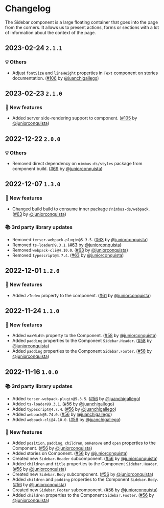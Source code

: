 # Changelog

The Sidebar component is a large floating container that goes into the page from the corners. It allows us to present actions, forms or sections with a lot of information about the context of the page.

## 2023-02-24 `2.1.1`

### 💡 Others

- Adjust `fontSize` and `lineHeight` properties in `Text` component on stories documentation. ([#106](https://github.com/TiendaNube/nimbus-design-system/pull/106) by [@juanchigallego](https://github.com/juanchigallego))

## 2023-02-23 `2.1.0`

### 🎉 New features

- Added server side-rendering support to component. ([#105](https://github.com/TiendaNube/nimbus-design-system/pull/105) by [@juniorconquista](https://github.com/juniorconquista))

## 2022-12-22 `2.0.0`

### 💡 Others

- Removed direct dependency on `nimbus-ds/styles` package from component build. ([#69](https://github.com/TiendaNube/nimbus-design-system/pull/69) by [@juniorconquista](https://github.com/juniorconquista))

## 2022-12-07 `1.3.0`

### 🎉 New features

- Changed build build to consume inner package `@nimbus-ds/webpack`. ([#63](https://github.com/TiendaNube/nimbus-design-system/pull/63) by [@juniorconquista](https://github.com/juniorconquista))

### 📚 3rd party library updates

- Removed `terser-webpack-plugin@5.3.5`. ([#63](https://github.com/TiendaNube/nimbus-design-system/pull/63) by [@juniorconquista](https://github.com/juniorconquista))
- Removed `ts-loader@9.3.1`. ([#63](https://github.com/TiendaNube/nimbus-design-system/pull/63) by [@juniorconquista](https://github.com/juniorconquista))
- Removed `webpack-cli@4.10.0`. ([#63](https://github.com/TiendaNube/nimbus-design-system/pull/63) by [@juniorconquista](https://github.com/juniorconquista))
- Removed `typescript@4.7.4`. ([#63](https://github.com/TiendaNube/nimbus-design-system/pull/63) by [@juniorconquista](https://github.com/juniorconquista))

## 2022-12-01 `1.2.0`

### 🎉 New features

- Added `zIndex` property to the component. ([#61](https://github.com/TiendaNube/nimbus-design-system/pull/61) by [@juniorconquista](https://github.com/juniorconquista))

## 2022-11-24 `1.1.0`

### 🎉 New features

- Added `maxWidth` property to the Component. ([#58](https://github.com/TiendaNube/nimbus-design-system/pull/58) by [@juniorconquista](https://github.com/juniorconquista))
- Added `padding` properties to the Component `Sidebar.Header`. ([#58](https://github.com/TiendaNube/nimbus-design-system/pull/58) by [@juniorconquista](https://github.com/juniorconquista))
- Added `padding` properties to the Component `Sidebar.Footer`. ([#58](https://github.com/TiendaNube/nimbus-design-system/pull/58) by [@juniorconquista](https://github.com/juniorconquista))

## 2022-11-16 `1.0.0`

### 📚 3rd party library updates

- Added `terser-webpack-plugin@5.3.5`. ([#56](https://github.com/TiendaNube/nimbus-design-system/pull/56) by [@juanchigallego](https://github.com/juanchigallego))
- Added `ts-loader@9.3.1`. ([#56](https://github.com/TiendaNube/nimbus-design-system/pull/56) by [@juanchigallego](https://github.com/juanchigallego))
- Added `typescript@4.7.4`. ([#56](https://github.com/TiendaNube/nimbus-design-system/pull/56) by [@juanchigallego](https://github.com/juanchigallego))
- Added `webpack@5.74.0`. ([#56](https://github.com/TiendaNube/nimbus-design-system/pull/56) by [@juanchigallego](https://github.com/juanchigallego))
- Added `webpack-cli@4.10.0`. ([#56](https://github.com/TiendaNube/nimbus-design-system/pull/56) by [@juanchigallego](https://github.com/juanchigallego))

### 🎉 New features

- Added `position`, `padding`, `children`, `onRemove` and `open` properties to the Component. ([#56](https://github.com/TiendaNube/nimbus-design-system/pull/56) by [@juniorconquista](https://github.com/juniorconquista))
- Added stories on Component. ([#56](https://github.com/TiendaNube/nimbus-design-system/pull/56) by [@juniorconquista](https://github.com/juniorconquista))
- Created new `Sidebar.Header` subcomponent. ([#56](https://github.com/TiendaNube/nimbus-design-system/pull/56) by [@juniorconquista](https://github.com/juniorconquista))
- Added `children` and `title` properties to the Component `Sidebar.Header`. ([#56](https://github.com/TiendaNube/nimbus-design-system/pull/56) by [@juniorconquista](https://github.com/juniorconquista))
- Created new `Sidebar.Body` subcomponent. ([#56](https://github.com/TiendaNube/nimbus-design-system/pull/56) by [@juniorconquista](https://github.com/juniorconquista))
- Added `children` and `padding` properties to the Component `Sidebar.Body`. ([#56](https://github.com/TiendaNube/nimbus-design-system/pull/56) by [@juniorconquista](https://github.com/juniorconquista))
- Created new `Sidebar.Footer` subcomponent. ([#56](https://github.com/TiendaNube/nimbus-design-system/pull/56) by [@juniorconquista](https://github.com/juniorconquista))
- Added `children` properties to the Component `Sidebar.Footer`. ([#56](https://github.com/TiendaNube/nimbus-design-system/pull/56) by [@juniorconquista](https://github.com/juniorconquista))
